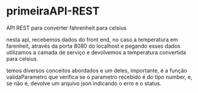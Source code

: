 # primeiraAPI-REST
API REST para converter fahrenheit para celsius

nesta api, recebemos dados do front end, no caso a temperatura em farenheit, através da porta 8080 do localhost e pegando esses dados utilizamos a camada de serviço e devolvemos a temperatura convertida para celsius.

temos diversos conceitos abordados e um deles, importante, é a função validaParametro que verifica se o parametro recebido é do tipo number, e, se não é, devolve um arquivo json indicando o erro e o status.
